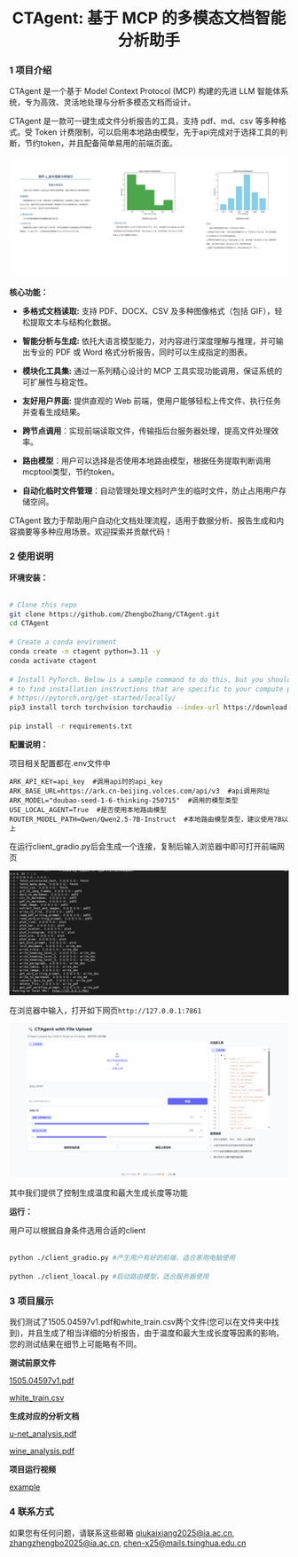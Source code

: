 <center>
  <h1>CTAgent: 基于 MCP 的多模态文档智能分析助手</h1>
</center>

### 1 项目介绍

CTAgent 是一个基于 Model Context Protocol (MCP) 构建的先进 LLM 智能体系统，专为高效、灵活地处理与分析多模态文档而设计。

CTAgent 是一款可一键生成文件分析报告的工具，支持 pdf、md、csv 等多种格式。受 Token 计费限制，可以启用本地路由模型，先于api完成对于选择工具的判断，节约token，并且配备简单易用的前端页面。

![CTAgent Example](./figures/IMG_5551.JPG)

**核心功能：**

- **多格式文档读取:** 支持 PDF、DOCX、CSV 及多种图像格式（包括 GIF），轻松提取文本与结构化数据。

- **智能分析与生成:** 依托大语言模型能力，对内容进行深度理解与推理，并可输出专业的 PDF 或 Word 格式分析报告，同时可以生成指定的图表。

- **模块化工具集:** 通过一系列精心设计的 MCP 工具实现功能调用，保证系统的可扩展性与稳定性。

- **友好用户界面:** 提供直观的 Web 前端，使用户能够轻松上传文件、执行任务并查看生成结果。

- **跨节点调用**：实现前端读取文件，传输指后台服务器处理，提高文件处理效率。

- **路由模型**：用户可以选择是否使用本地路由模型，根据任务提取判断调用mcptool类型，节约token。

- **自动化临时文件管理**：自动管理处理文档时产生的临时文件，防止占用用户存储空间。

CTAgent 致力于帮助用户自动化文档处理流程，适用于数据分析、报告生成和内容摘要等多种应用场景。欢迎探索并贡献代码！

### 2 使用说明

**环境安装：**

```bash

# Clone this repo
git clone https://github.com/ZhengboZhang/CTAgent.git
cd CTAgent

# Create a conda enviroment
conda create -n ctagent python=3.11 -y
conda activate ctagent

# Install PyTorch. Below is a sample command to do this, but you should check the following link
# to find installation instructions that are specific to your compute platform:
# https://pytorch.org/get-started/locally/
pip3 install torch torchvision torchaudio --index-url https://download.pytorch.org/whl/cu128 # UPDATE ME!

pip install -r requirements.txt

```

**配置说明：**

项目相关配置都在.env文件中
```
ARK_API_KEY=api_key  #调用api时的api_key
ARK_BASE_URL=https://ark.cn-beijing.volces.com/api/v3  #api调用网址
ARK_MODEL="doubao-seed-1-6-thinking-250715"  #调用的模型类型
USE_LOCAL_AGENT=True  #是否使用本地路由模型
ROUTER_MODEL_PATH=Qwen/Qwen2.5-7B-Instruct  #本地路由模型类型，建议使用7B以上
```

在运行client_gradio.py后会生成一个连接，复制后输入浏览器中即可打开前端网页

![](./figures/run.png)

在浏览器中输入，打开如下网页`http://127.0.0.1:7861`

![](./figures/face.png)

其中我们提供了控制生成温度和最大生成长度等功能

**运行：**

用户可以根据自身条件选用合适的client

```bash

python ./client_gradio.py #产生用户有好的前端，适合家用电脑使用

python ./client_loacal.py #启动路由模型，适合服务器使用

```

### 3 项目展示

我们测试了1505.04597v1.pdf和white_train.csv两个文件(您可以在文件夹中找到)，并且生成了相当详细的分析报告，由于温度和最大生成长度等因素的影响，您的测试结果在细节上可能略有不同。

**测试前原文件**

[1505.04597v1.pdf](./example/1505.04597v1.pdf)

[white_train.csv](./example/white_train.csv)

**生成对应的分析文档**

[u-net_analysis.pdf](./example/u-net_analysis.pdf)

[wine_analysis.pdf](./example/wine_analysis.pdf)

**项目运行视频**

[example](./figures/meeting_01.mp4)

### 4 联系方式

如果您有任何问题，请联系这些邮箱 qiukaixiang2025@ia.ac.cn, zhangzhengbo2025@ia.ac.cn, chen-x25@mails.tsinghua.edu.cn